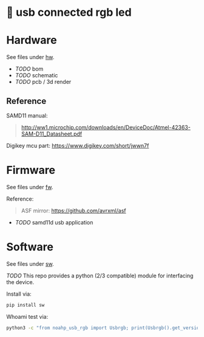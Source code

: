# 🔆 usb connected rgb led
# Hardware
See files under [hw](hw).

* *TODO* bom
* *TODO* schematic
* *TODO* pcb / 3d render

## Reference
SAMD11 manual:
>http://ww1.microchip.com/downloads/en/DeviceDoc/Atmel-42363-SAM-D11_Datasheet.pdf

Digikey mcu part: https://www.digikey.com/short/jwwn7f

# Firmware
See files under [fw](fw).

Reference:
>ASF mirror: https://github.com/avrxml/asf

* *TODO* samd11d usb application

# Software
See files under [sw](sw).

*TODO*
This repo provides a python (2/3 compatible) module for interfacing the device.

Install via:
```bash
pip install sw
```

Whoami test via:
```bash
python3 -c "from noahp_usb_rgb import Usbrgb; print(Usbrgb().get_version())"
```
